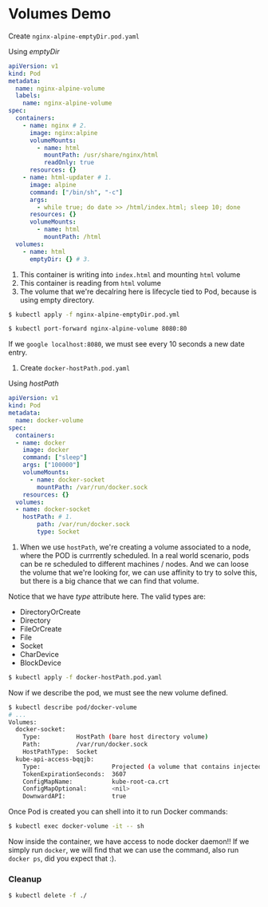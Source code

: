 # Volumes Demo

Create `nginx-alpine-emptyDir.pod.yaml`

Using _emptyDir_

```yaml
apiVersion: v1
kind: Pod
metadata:
  name: nginx-alpine-volume
  labels:
    name: nginx-alpine-volume
spec:
  containers:
    - name: nginx # 2.
      image: nginx:alpine
      volumeMounts:
        - name: html
          mountPath: /usr/share/nginx/html
          readOnly: true
      resources: {}
    - name: html-updater # 1.
      image: alpine
      command: ["/bin/sh", "-c"]
      args:
        - while true; do date >> /html/index.html; sleep 10; done
      resources: {}
      volumeMounts:
        - name: html
          mountPath: /html
  volumes:
    - name: html
      emptyDir: {} # 3.


```

1. This container is writing into `index.html` and mounting `html` volume
2. This container is reading from `html` volume
3. The volume that we're decalring here is lifecycle tied to Pod, because is using empty directory.

```bash
$ kubectl apply -f nginx-alpine-emptyDir.pod.yml
```

```bash
$ kubectl port-forward nginx-alpine-volume 8080:80
```

If we `google localhost:8080`, we must see every 10 seconds a new date entry.

1. Create `docker-hostPath.pod.yaml`

Using _hostPath_

```yaml
apiVersion: v1
kind: Pod
metadata:
  name: docker-volume
spec:
  containers:
  - name: docker
    image: docker
    command: ["sleep"]
    args: ["100000"]
    volumeMounts:
      - name: docker-socket
        mountPath: /var/run/docker.sock
    resources: {}
  volumes:
  - name: docker-socket
    hostPath: # 1.
        path: /var/run/docker.sock
        type: Socket  


```

1. When we use `hostPath`, we're creating a volume associated to a node, where the POD is currrently scheduled. In a real world scenario, pods can be re scheduled to different machines / nodes. And we can loose the volume that we're looking for, we can use affinity to try to solve this, but there is a big chance that we can find that volume.

Notice that we have _type_ attribute here. The valid types are:

* DirectoryOrCreate
* Directory
* FileOrCreate
* File
* Socket
* CharDevice
* BlockDevice

```bash
$ kubectl apply -f docker-hostPath.pod.yaml
```

Now if we describe the pod, we must see the new volume defined.

```bash
$ kubectl describe pod/docker-volume
# ...
Volumes:
  docker-socket:
    Type:          HostPath (bare host directory volume)
    Path:          /var/run/docker.sock
    HostPathType:  Socket
  kube-api-access-bqqjb:
    Type:                    Projected (a volume that contains injected data from multiple sources)
    TokenExpirationSeconds:  3607
    ConfigMapName:           kube-root-ca.crt
    ConfigMapOptional:       <nil>
    DownwardAPI:             true
```

Once Pod is created you can shell into it to run Docker commands:

```bash
$ kubectl exec docker-volume -it -- sh
```

Now inside the container, we have access to node docker daemon!! If we simply run `docker`, we will find that we can use the command, also run `docker ps`, did you expect that :).


### Cleanup

```bash
$ kubectl delete -f ./
```
